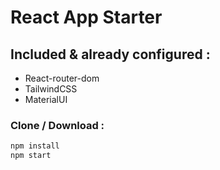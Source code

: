 # React App Starter

## Included & already configured :

- React-router-dom
- TailwindCSS
- MaterialUI

### Clone / Download :

```js
npm install
npm start
```
